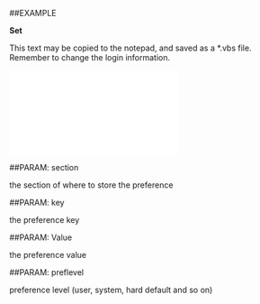 
##EXAMPLE

**Set**

This text may be copied to the notepad, and saved as a *.vbs file. Remember to change the login information.

![](..\..\Examples\vbs\SOPreference.Set.vbs.txt)


##PARAM: section

the section of where to store the preference


##PARAM: key

the preference key


##PARAM: Value

the preference value


##PARAM: preflevel

preference level (user, system, hard default and so on)

